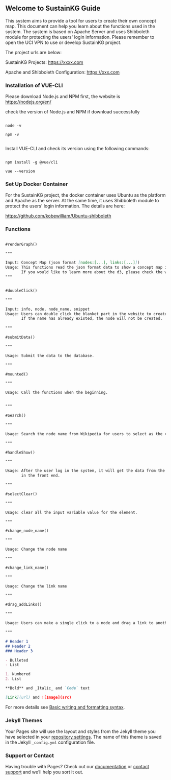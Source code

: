 ## Welcome to SustainKG Guide

This system aims to provide a tool for users to create their own concept map. This document can help you learn about the functions used in the system. The system is based on Apache Server and uses Shibboleth module for protecting the users' login information. Please remember to open the UCI VPN to use or develop SustainKG project.

The project urls are below:

SustainKG Projects: https://xxxx.com

Apache and Shibboleth Configuration: https://xxx.com

### Installation of VUE-CLI

Please download Node.js and NPM first, the website is https://nodejs.org/en/

check the version of Node.js and NPM if download successfully

```

node -v

npm -v


```
Install VUE-CLI and check its version using the following commands:

```

npm install -g @vue/cli

vue --version

```
### Set Up Docker Container

For the SustainKG project, the docker container uses Ubuntu as the platform and Apache as the server. At the same time, it uses Shibboleth module to protect the users' login information. The details are here:

https://github.com/kobewilliam/Ubuntu-shibboleth


### Functions

```markdown

#renderGraph()

"""

Input: Concept Map (json format [nodes:[...], links:[...]]) 
Usage: This functions read the json format data to show a concept map in the website canvas. 
       If you would like to learn more about the d3, please check the website of d3-force document.
"""


#doubleClick()

"""

Input: info, node, node_name, snippet
Usage: Users can double click the blanket part in the website to create a node and select its name.
       If the name has already existed, the node will not be created. 
       
"""

#submitData()

"""

Usage: Submit the data to the database.

"""

#mounted()

"""

Usage: Call the functions when the beginning.


"""

#Search()

"""

Usage: Search the node name from Wikipedia for users to select as the current node name

"""

#handleShow()

"""

Usage: After the user log in the system, it will get the data from the backend and show a concept map to users
       in the front end. 

"""

#selectClear()

"""

Usage: clear all the input variable value for the element.

"""

#change_node_name()

"""

Usage: Change the node name

"""

#change_link_name()

"""

Usage: Change the link name

"""

#drag_addLinks()

"""

Usage: Users can make a single click to a node and drag a link to another node to create a link. 

"""

# Header 1
## Header 2
### Header 3

- Bulleted
- List

1. Numbered
2. List

**Bold** and _Italic_ and `Code` text

[Link](url) and ![Image](src)
```

For more details see [Basic writing and formatting syntax](https://docs.github.com/en/github/writing-on-github/getting-started-with-writing-and-formatting-on-github/basic-writing-and-formatting-syntax).

### Jekyll Themes

Your Pages site will use the layout and styles from the Jekyll theme you have selected in your [repository settings](https://github.com/kobewilliam/kobewilliam.github.io/settings/pages). The name of this theme is saved in the Jekyll `_config.yml` configuration file.

### Support or Contact

Having trouble with Pages? Check out our [documentation](https://docs.github.com/categories/github-pages-basics/) or [contact support](https://support.github.com/contact) and we’ll help you sort it out.
